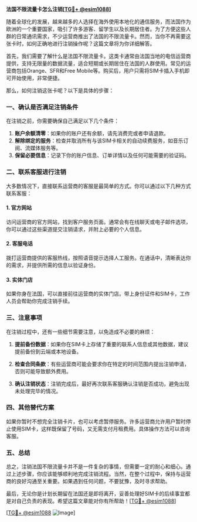 **法国不限流量卡怎么注销[[TG💪+ @esim1088](https://t.me/s/esim1088)]**

随着全球化的发展，越来越多的人选择在海外使用本地化的通信服务，而法国作为欧洲的一个重要国家，吸引了许多游客、留学生以及长期居住者。为了方便这些人群的日常通讯需求，不少运营商推出了法国的不限流量卡。然而，当你不再需要这张卡时，如何正确地进行注销操作呢？这篇文章将为你详细解答。

首先，我们需要了解什么是法国不限流量卡。这类卡通常由法国当地的电信运营商提供，支持无限量的数据流量，适合短期或长期居住在法国的人群使用。常见的运营商包括Orange、SFR和Free Mobile等。购买后，用户只需将SIM卡插入手机即可开始使用，非常便捷。

那么，如何注销这张卡呢？以下是具体的步骤：

### 一、确认是否满足注销条件

在注销之前，你需要确保自己满足以下几个条件：
1. **账户余额清零**：如果你的账户还有余额，请先消费完或者申请退款。
2. **解除绑定的服务**：检查并取消所有与该SIM卡相关的自动续费服务，如音乐订阅、流媒体服务等。
3. **保留必要信息**：记录下你的账户信息、订单详情以及任何可能需要的验证码。

### 二、联系客服进行注销

大多数情况下，直接联系运营商的客服是最简单的方式。你可以通过以下几种方式联系客服：

#### 1. 官方网站
访问运营商的官方网站，找到客户服务页面。通常会有在线聊天或电子邮件选项，你可以通过这些渠道提交注销请求，并附上必要的个人信息。

#### 2. 客服电话
拨打运营商提供的客服热线，按照语音提示选择人工服务。在通话中，清晰表达你的需求，并提供所需的信息以验证身份。

#### 3. 实体门店
如果你身在法国，可以直接前往运营商的实体门店。带上身份证件和SIM卡，工作人员会帮助你完成注销手续。

### 三、注意事项

在注销过程中，还有一些细节需要注意，以免造成不必要的麻烦：

1. **提前备份数据**：如果你在SIM卡上存储了重要的联系人信息或其他数据，建议提前备份到云端或本地设备。
   
2. **检查合同条款**：有些运营商可能会要求你在特定的时间范围内提出注销申请，否则可能导致额外费用。

3. **确认注销状态**：注销完成后，最好再次联系客服确认注销是否成功，避免出现未处理完毕的情况。

### 四、其他替代方案

如果你暂时不想完全注销卡片，也可以考虑暂停服务。许多运营商允许用户暂时停止使用SIM卡，这样既保留了号码，又无需支付月租费用。具体操作方法可以咨询客服。

### 五、总结

总之，注销法国不限流量卡并不是一件复杂的事情，但需要一定的耐心和细心。通过上述步骤，你应该能够顺利地完成注销流程。当然，在整个过程中，保持与运营商的良好沟通至关重要。如果遇到任何问题，不要犹豫，及时寻求帮助。

最后，无论你是计划长期留在法国还是即将离开，妥善处理好SIM卡的后续事宜都是对自己负责的表现。希望这篇文章能对你有所帮助！[[TG💪+ @esim1088](https://t.me/s/esim1088)]

[[TG💪+ @esim1088](https://t.me/s/esim1088) ![Image](https://i.postimg.cc/4NQfJmqS/Snipaste-2025-05-13-00-14-12.png)]